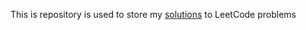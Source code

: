 This is repository is used to store my [solutions](https://leetcode.com/Spacerulerwill/) to LeetCode problems